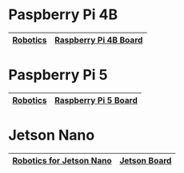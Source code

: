 #  Paspberry Pi 4B


| [Robotics](./RaspberryPi/raspberrypi_4b_robotics.md ) | [Raspberry Pi 4B Board](https://www.hiwonder.com) |
|-------------------------------------------------------------------------|---------------------------------------------------|

#  Paspberry Pi 5


| [Robotics](./RaspberryPi/raspberrypi_5_robotics.md ) | [Raspberry Pi 5 Board](https://www.hiwonder.com) |
|------------------------------------------------------|--------------------------|

#  Jetson Nano


| **[Robotics for Jetson Nano](https://www.hiwonder.com)** | **[Jetson Board](https://www.hiwonder.com)** |
| ------------------------------------------------------------ | ------------------------------------------------------------ |